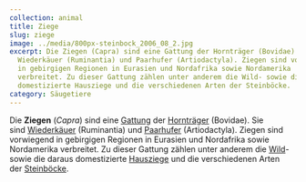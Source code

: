 ```yaml
---
collection: animal
title: Ziege
slug: ziege
image: ../media/800px-steinbock_2006_08_2.jpg
excerpt: Die Ziegen (Capra) sind eine Gattung der Hornträger (Bovidae). Sie sind
  Wiederkäuer (Ruminantia) und Paarhufer (Artiodactyla). Ziegen sind vorwiegend
  in gebirgigen Regionen in Eurasien und Nordafrika sowie Nordamerika
  verbreitet. Zu dieser Gattung zählen unter anderem die Wild- sowie die daraus
  domestizierte Hausziege und die verschiedenen Arten der Steinböcke.
category: Säugetiere
---
```

Die **Ziegen** (*Capra*) sind eine [Gattung](https://de.wikipedia.org/wiki/Gattung_(Biologie) "Gattung (Biologie)") der [Hornträger](https://de.wikipedia.org/wiki/Horntr%C3%A4ger "Hornträger") (Bovidae). Sie sind [Wiederkäuer](https://de.wikipedia.org/wiki/Wiederk%C3%A4uer "Wiederkäuer") (Ruminantia) und [Paarhufer](https://de.wikipedia.org/wiki/Paarhufer "Paarhufer") (Artiodactyla). Ziegen sind vorwiegend in gebirgigen Regionen in Eurasien und Nordafrika sowie Nordamerika verbreitet. Zu dieser Gattung zählen unter anderem die [Wild](https://de.wikipedia.org/wiki/Wildziege "Wildziege")- sowie die daraus domestizierte [Hausziege](https://de.wikipedia.org/wiki/Hausziege "Hausziege") und die verschiedenen Arten der [Steinböcke](https://de.wikipedia.org/wiki/Steinbock "Steinbock").